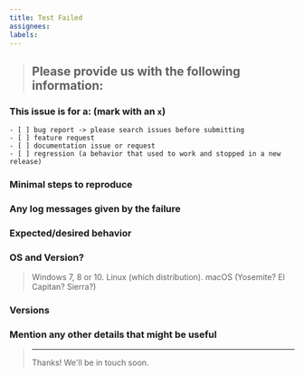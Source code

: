 ```yaml
---
title: Test Failed
assignees:
labels:
---
```


<!--
IF SUFFICIENT INFORMATION IS NOT PROVIDED VIA THE FOLLOWING TEMPLATE THE ISSUE MIGHT BE CLOSED WITHOUT FURTHER CONSIDERATION OR INVESTIGATION
-->

> ## Please provide us with the following information:

### This issue is for a: (mark with an `x`)

```
- [ ] bug report -> please search issues before submitting
- [ ] feature request
- [ ] documentation issue or request
- [ ] regression (a behavior that used to work and stopped in a new release)
```

### Minimal steps to reproduce

>

### Any log messages given by the failure

>

### Expected/desired behavior

>

### OS and Version?

> Windows 7, 8 or 10. Linux (which distribution). macOS (Yosemite? El Capitan? Sierra?)

### Versions

>

### Mention any other details that might be useful

> ---
>
> Thanks! We'll be in touch soon.
